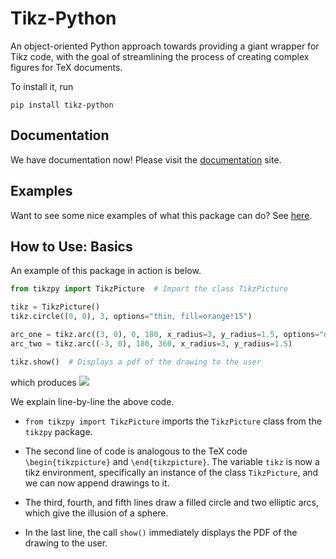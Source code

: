 # Tikz-Python
An object-oriented Python approach towards providing a giant wrapper for Tikz code, with the goal of streamlining the process of creating complex figures for TeX documents.

To install it, run 
```
pip install tikz-python
```

## Documentation

We have documentation now! Please visit the [documentation](https://ltrujello.github.io/Tikz-Python) site.

## Examples
Want to see some nice examples of what this package can do? See [here](https://ltrujello.github.io/Tikz-Python/examples/).

## How to Use: Basics
An example of this package in action is below. 
```python
from tikzpy import TikzPicture  # Import the class TikzPicture

tikz = TikzPicture()
tikz.circle((0, 0), 3, options="thin, fill=orange!15")

arc_one = tikz.arc((3, 0), 0, 180, x_radius=3, y_radius=1.5, options="dashed")
arc_two = tikz.arc((-3, 0), 180, 360, x_radius=3, y_radius=1.5)

tikz.show()  # Displays a pdf of the drawing to the user
```
which produces
<img src="https://github.com/ltrujello/Tikz-Python/blob/main/docs/png/basic.png?raw=true"/> 

We explain line-by-line the above code.

* `from tikzpy import TikzPicture` imports the `TikzPicture` class from the `tikzpy` package. 

* The second line of code is analogous to the TeX code `\begin{tikzpicture}` and `\end{tikzpicture}`. The variable `tikz` is now a tikz environment, specifically an instance of the class `TikzPicture`, and we can now append drawings to it.

* The third, fourth, and fifth lines draw a filled circle and two elliptic arcs, which give the illusion of a sphere.

* In the last line, the call `show()` immediately displays the PDF of the drawing to the user.

